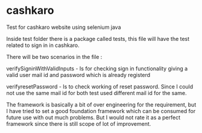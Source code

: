 # cashkaro
Test for cashkaro website using selenium java

Inside test folder there is a package called tests, this file will have the test related to sign in in cashkaro.

There will be two scenarios in the file :

  verifySigninWithValidInputs - Is for checking sign in functionality giving a valid user mail id and password which is already registerd

  verifyresetPassword - Is to check working of reset password. Since I could not use the same mail id for both test used different mail id for the same.
  
The framework is basically a bit of over engineering for the requirement, but I have tried to set a good foundation framework which can be consumed for future use with out much problems.
But I would not rate it as a perfect framework since there is still scope of lot of improvement.
